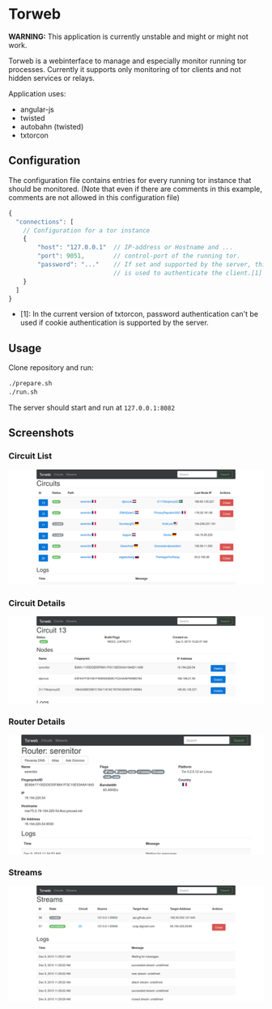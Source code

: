 # Torweb

**WARNING:** This application is currently unstable and might or might not work.


Torweb is a webinterface to manage and especially monitor running tor processes.
Currently it supports only monitoring of tor clients and not hidden services or relays.


Application uses:
 * angular-js
 * twisted
 * autobahn (twisted)
 * txtorcon

## Configuration
The configuration file contains entries for every running tor instance that should be monitored.
(Note that even if there are comments in this example, comments are not allowed in this configuration file)
```js
{
  "connections": [
    // Configuration for a tor instance
    {
        "host": "127.0.0.1"  // IP-address or Hostname and ...
        "port": 9051,        // control-port of the running tor.
        "password": "..."    // If set and supported by the server, this password
                             // is used to authenticate the client.[1]
    }
  ]
}
```
* [1]: In the current version of txtorcon, password authentication can't be used if cookie authentication is supported by the server. 


## Usage
Clone repository and run:
```sh
./prepare.sh
./run.sh
```
The server should start and run at `127.0.0.1:8082`

## Screenshots
### Circuit List 
![Screenshot Circuit List](screenshot_circuits.png)

### Circuit Details 
![Screenshot Circuit Details](screenshot_circuit.png)

### Router Details
![Screenshot Circuit List](screenshot_router.png)

### Streams
![Screenshot Circuit List](screenshot_streams.png)
